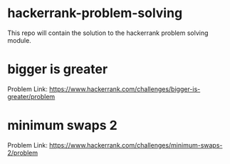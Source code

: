 # hackerrank-problem-solving

This repo will contain the solution to the hackerrank problem solving module. 


# bigger is greater 
Problem Link: https://www.hackerrank.com/challenges/bigger-is-greater/problem

# minimum swaps 2
Problem Link: https://www.hackerrank.com/challenges/minimum-swaps-2/problem
